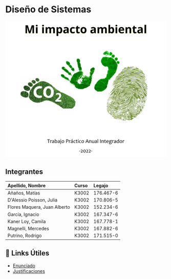 # Diseño de Sistemas

![Foto del TP](./Recursos/Foto_TPA.png)

## Integrantes

|Apellido, Nombre| Curso | Legajo |
|:-|:-|:-|
|Añaños, Matías| K3002 | 176.467-6 |
|D'Alessio Poisson, Julia| K3002 | 170.806-5 |
|Flores Maquera, Juan Alberto| K3002 | 152.234-6 |
|García, Ignacio| K3002 | 167.347-6 |
|Kaner Loy, Camila| K3002 | 167.778-1 |
|Magnelli, Mercedes| K3002 | 167.882-6|
|Putrino, Rodrigo| K3002 | 171.515-0 |

## :paperclip: Links Útiles

- [Enunciado](https://suriweb.com.ar/wp/dds/wp-content/uploads/sites/4/2022/10/Catedra-Diseno-de-Sistemas-TPA-2022-v3.0.pdf)
- [Justificaciones](https://docs.google.com/document/d/1g6z2YplEiFeeMBCavFFcD8dcFCSYzE-xlOPHdDuve8M/edit?usp=sharing)
